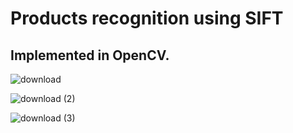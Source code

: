 # Products recognition using SIFT
## Implemented in OpenCV.

![download](https://user-images.githubusercontent.com/40145410/70458898-c3898e80-1abb-11ea-8aab-854f58a6be2c.png)

![download (2)](https://user-images.githubusercontent.com/40145410/70458914-ca180600-1abb-11ea-8e1a-8cd52f86f578.png)

![download (3)](https://user-images.githubusercontent.com/40145410/70458913-c8e6d900-1abb-11ea-834a-45a50afda717.png)

